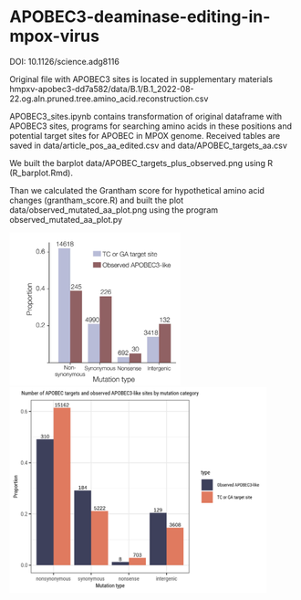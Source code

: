 # APOBEC3-deaminase-editing-in-mpox-virus
DOI: 10.1126/science.adg8116

Original file with APOBEC3 sites is located in supplementary materials hmpxv-apobec3-dd7a582/data/B.1/B.1_2022-08-22.og.aln.pruned.tree.amino_acid.reconstruction.csv

APOBEC3_sites.ipynb contains transformation of original dataframe with APOBEC3 sites, programs for searching amino acids in these positions and potential target sites for APOBEC in MPOX genome. Received tables are saved in data/article_pos_aa_edited.csv and data/APOBEC_targets_aa.csv

We built the barplot data/APOBEC_targets_plus_observed.png using R (R_barplot.Rmd).

Than we calculated the Grantham score for hypothetical amino acid changes (grantham_score.R) and built the plot data/observed_mutated_aa_plot.png using the program observed_mutated_aa_plot.py


<img src="plots/fig2A_original.png" width="300"> <img src="plots/fig2A_fixed.png" width="450">
